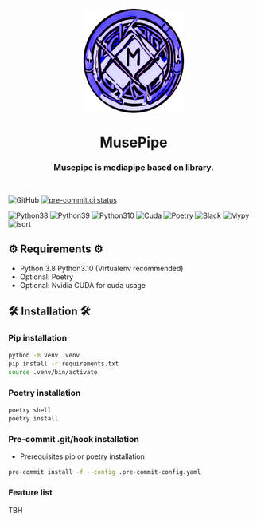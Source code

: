 <p align="center">
  <img style="width:40%;" src="logo/musepipelogo.png" />
</p>

<h1 align="center">MusePipe</h1>

<h3 align="center">Musepipe is mediapipe based on library.</h3>
<br>

![GitHub](https://img.shields.io/github/license/onuralpszr/musepipe?color=green)
[![pre-commit.ci status](https://results.pre-commit.ci/badge/github/onuralpszr/musepipe/main.svg)](https://results.pre-commit.ci/latest/github/onuralpszr/musepipe/main)

<p>
  <img alt="Python38" src="https://img.shields.io/badge/Python-3.8-3776AB.svg?logo=Python&logoColor=white"/>
  <img alt="Python39" src="https://img.shields.io/badge/Python-3.9-3776AB.svg?logo=Python&logoColor=white"/>
  <img alt="Python310" src="https://img.shields.io/badge/Python-3.10-3776AB.svg?logo=Python&logoColor=white"/>
  <img alt="Cuda" src="https://img.shields.io/badge/Cuda-Enabled-76B900.svg?logo=Nvidia&logoColor=white"/>
  <img alt="Poetry" src="https://img.shields.io/badge/Poetry-60A5FA.svg?logo=Poetry&logoColor=white"/>
  <img alt="Black" src="https://img.shields.io/badge/code%20style-black-black"/>
  <img alt="Mypy" src="https://img.shields.io/badge/mypy-checked-blue"/>
  <img alt="isort" src="https://img.shields.io/badge/isort-checked-yellow"/>
</p>

## ⚙️ Requirements ⚙️

* Python 3.8  Python3.10 (Virtualenv recommended)
* Optional: Poetry
* Optional: Nvidia CUDA for cuda usage

## 🛠️ Installation 🛠️

### Pip installation

```bash
python -m venv .venv
pip install -r requirements.txt
source .venv/bin/activate
```

### Poetry installation

```bash
poetry shell
poetry install
```

### Pre-commit .git/hook installation

* Prerequisites pip or poetry installation

```bash
pre-commit install -f --config .pre-commit-config.yaml
```

### Feature list
TBH
